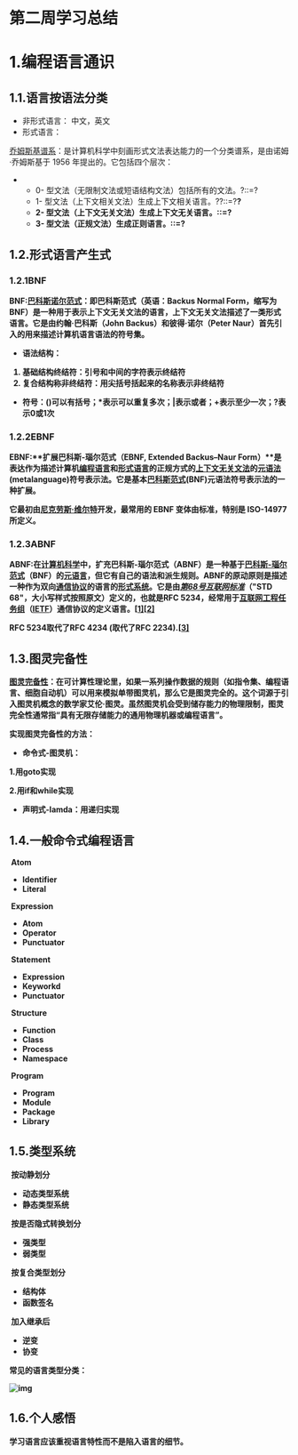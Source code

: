 # 第二周学习总结

# 1.编程语言通识

## 1.1.语言按语法分类

- 非形式语言： 中文，英文
- 形式语言：

[乔姆斯基谱系](https://zh.wikipedia.org/wiki/乔姆斯基谱系)：是计算机科学中刻画形式文法表达能力的一个分类谱系，是由诺姆·乔姆斯基于 1956 年提出的。它包括四个层次：

- - 0- 型文法（无限制文法或短语结构文法）包括所有的文法。?::=?
  - 1- 型文法（上下文相关文法）生成上下文相关语言。?<A>?::=?<B>?
  - 2- 型文法（上下文无关文法）生成上下文无关语言。<A>::=?
  - 3- 型文法（正规文法）生成正则语言。<A>::=?



## 1.2.形式语言产生式

### 1.2.1BNF

BNF:[巴科斯诺尔范式](https://zh.wikipedia.org/wiki/巴科斯范式)：即巴科斯范式（英语：Backus Normal Form，缩写为 BNF）是一种用于表示上下文无关文法的语言，上下文无关文法描述了一类形式语言。它是由约翰·巴科斯（John Backus）和彼得·诺尔（Peter Naur）首先引入的用来描述计算机语言语法的符号集。



- 语法结构：

1. 基础结构终结符：引号和中间的字符表示终结符
2. 复合结构称非终结符：用尖括号括起来的名称表示非终结符

- 符号：()可以有括号；*表示可以重复多次；|表示或者；+表示至少一次；?表示0或1次

### 1.2.2EBNF

EBNF:**扩展巴科斯-瑙尔范式（EBNF, Extended Backus–Naur Form）**是表达作为描述计算机[编程语言](https://zh.wikipedia.org/wiki/编程语言)和[形式语言](https://zh.wikipedia.org/wiki/形式语言)的正规方式的[上下文无关文法](https://zh.wikipedia.org/wiki/上下文无关文法)的[元语法](https://zh.wikipedia.org/w/index.php?title=元语法&action=edit&redlink=1)(metalanguage)符号表示法。它是基本[巴科斯范式](https://zh.wikipedia.org/wiki/巴科斯-瑙尔范式)(BNF)元语法符号表示法的一种扩展。

它最初由[尼克劳斯·维尔特](https://zh.wikipedia.org/wiki/尼克劳斯·维尔特)开发，最常用的 EBNF 变体由标准，特别是 ISO-14977 所定义。



### 1.2.3ABNF

ABNF:在[计算机科学](https://zh.wikipedia.org/wiki/计算机科学)中，**扩充巴科斯-瑙尔范式**（ABNF）是一种基于[巴科斯-瑙尔范式](https://zh.wikipedia.org/wiki/巴科斯-瑙尔范式)（BNF）的[元语言](https://zh.wikipedia.org/wiki/元語言)，但它有自己的语法和派生规则。ABNF的原动原则是描述一种作为双向[通信协议](https://zh.wikipedia.org/wiki/通信协议)的语言的[形式系统](https://zh.wikipedia.org/wiki/形式系统)。它是由[*第68号互联网标准*](http://www.rfc-editor.org/std/std68.txt)（"STD 68"，大小写样式按照原文）定义的，也就是RFC 5234，经常用于[互联网工程任务组](https://zh.wikipedia.org/wiki/互联网工程任务组)（[IETF](https://zh.wikipedia.org/wiki/IETF)）通信协议的定义语言。[[1\]](https://zh.wikipedia.org/wiki/扩充巴科斯范式#cite_note-Internet_Standards-1)[[2\]](https://zh.wikipedia.org/wiki/扩充巴科斯范式#cite_note-STD_68-2)

RFC 5234取代了RFC 4234 (取代了RFC 2234).[[3\]](https://zh.wikipedia.org/wiki/扩充巴科斯范式#cite_note-RFC_Index-3)



## 1.3.图灵完备性

[图灵完备性](https://zh.wikipedia.org/wiki/圖靈完備性)：在可计算性理论里，如果一系列操作数据的规则（如指令集、编程语言、细胞自动机）可以用来模拟单带图灵机，那么它是图灵完全的。这个词源于引入图灵机概念的数学家艾伦·图灵。虽然图灵机会受到储存能力的物理限制，图灵完全性通常指“具有无限存储能力的通用物理机器或编程语言”。



实现图灵完备性的方法：

- 命令式-图灵机： 

1.用goto实现

2.用if和while实现

- 声明式-lamda：用递归实现

## 1.4.一般命令式编程语言

​	Atom

-  Identifier
-  Literal

​	Expression

-  Atom
-  Operator
-  Punctuator

​	Statement

-  Expression
-  Keyworkd
-  Punctuator

​	Structure

-  Function
-  Class
-  Process
-  Namespace

​	Program

-  Program
-  Module
-  Package
-  Library



## 1.5.类型系统

​	按动静划分

-  动态类型系统
-  静态类型系统

​	按是否隐式转换划分

-  强类型
-  弱类型

​	按复合类型划分

-  结构体
-  函数签名

​	加入继承后

-  逆变
-  协变



常见的语言类型分类：

![img](https://cdn.nlark.com/yuque/0/2020/jpeg/411860/1587469875516-8caeb91f-d521-4c2c-80fc-48f590c2d08c.jpeg)

## 1.6.个人感悟

学习语言应该重视语言特性而不是陷入语言的细节。